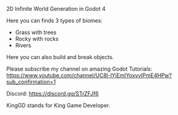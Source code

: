 2D Infinite World Generation in Godot 4

Here you can finds 3 types of biomes:
- Grass with trees
- Rocky with rocks
- Rivers

Here you can also build and break objects.

Please subscribe my channel on amazing Godot Tutorials: https://www.youtube.com/channel/UC8l-lYjEmIYoxvvIPmE4HPw?sub_confirmation=1

Discord: https://discord.gg/STrZFJf6

KingGD stands for King Game Developer.
